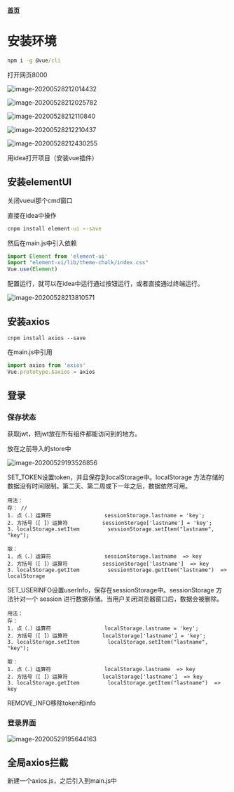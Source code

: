 [**首页**](https://github.com/qdw497874677/myNotes/blob/master/首页检索.md)

# 安装环境



~~~cmd
npm i -g @vue/cli
~~~

打开网页8000

![image-20200528212014432](博客系统前端.assets/image-20200528212014432.png)

![image-20200528212025782](博客系统前端.assets/image-20200528212025782.png)

![image-20200528212110840](博客系统前端.assets/image-20200528212110840.png)

![image-20200528212210437](博客系统前端.assets/image-20200528212210437.png)

![image-20200528212430255](博客系统前端.assets/image-20200528212430255.png)



用idea打开项目（安装vue插件）



## 安装elementUI

关闭vueui那个cmd窗口

直接在idea中操作

~~~cmd
cnpm install element-ui --save
~~~

然后在main.js中引入依赖

~~~js
import Element from 'element-ui'
import "element-ui/lib/theme-chalk/index.css"
Vue.use(Element)
~~~



配置运行，就可以在idea中运行通过按钮运行，或者直接通过终端运行。

![image-20200528213810571](博客系统前端.assets/image-20200528213810571.png)





## 安装axios

~~~shell
cnpm install axios --save
~~~

在main.js中引用

~~~js
import axios from 'axios'
Vue.prototype.$axios = axios
~~~





## 登录

### 保存状态

获取jwt，把jwt放在所有组件都能访问到的地方。

放在之前导入的store中

![image-20200529193526856](博客系统前端.assets/image-20200529193526856.png)

SET_TOKEN设置token，并且保存到localStorage中。localStorage 方法存储的数据没有时间限制。第二天、第二周或下一年之后，数据依然可用。

~~~
用法： 
存： //
1. 点（.）运算符                 sessionStorage.lastname = 'key';
2. 方括号（[ ]）运算符           sessionStorage['lastname'] = 'key';
3. localStorage.setItem         sessionStorage.setItem("lastname", "key");

取： 
1. 点（.）运算符                 sessionStorage.lastname  => key
2. 方括号（[ ]）运算符           sessionStorage['lastname']  => key
3. localStorage.getItem         sessionStorage.getItem("lastname")  => localStorage
~~~



SET_USERINFO设置userInfo，保存在sessionStorage中。sessionStorage 方法针对一个 session 进行数据存储。当用户关闭浏览器窗口后，数据会被删除。

~~~
用法： 
存：
1. 点（.）运算符                 localStorage.lastname = 'key';  
2. 方括号（[ ]）运算符           localStorage['lastname'] = 'key';
3. localStorage.setItem         localStorage.setItem("lastname", "key");

取：
1. 点（.）运算符                 localStorage.lastname  => key
2. 方括号（[ ]）运算符           localStorage['lastname']  => key
3. localStorage.getItem         localStorage.getItem("lastname")  => key
~~~



REMOVE_INFO移除token和info

### 登录界面

![image-20200529195644163](博客系统前端.assets/image-20200529195644163.png)



## 全局axios拦截

新建一个axios.js，之后引入到main.js中



